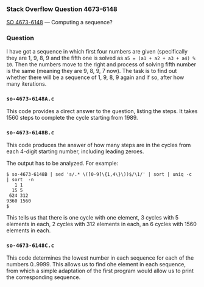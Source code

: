 ### Stack Overflow Question 4673-6148

[SO 4673-6148](https://stackoverflow.com/q/46736148) &mdash;
Computing a sequence?

### Question

I have got a sequence in which first four numbers are given
(specifically they are 1, 9, 8, 9 and the fifth one is solved as `a5 =
(a1 + a2 + a3 + a4) % 10`.
Then the numbers move to the right and process of solving fifth number
is the same (meaning they are 9, 8, 9, 7 now).
The task is to find out whether there will be a sequence of 1, 9, 8, 9
again and if so, after how many iterations.

### `so-4673-6148A.c`

This code provides a direct answer to the question, listing the steps.
It takes 1560 steps to complete the cycle starting from 1989.

### `so-4673-6148B.c`

This code produces the answer of how many steps are in the cycles from
each 4-digit starting number, including leading zeroes.

The output has to be analyzed.  For example:

	$ so-4673-6148B | sed 's/.* \([0-9]\{1,4\}\))$/\1/' | sort | uniq -c  | sort  -n 
	   1 1
	  15 5
	 624 312
	9360 1560
	$

This tells us that there is one cycle with one element, 3 cycles with 5
elements in each, 2 cycles with 312 elements in each, an 6 cycles with
1560 elements in each.

### `so-4673-6148C.c`

This code determines the lowest number in each sequence for each of the
numbers 0..9999.
This allows us to find ohe element in each sequence, from which a simple
adaptation of the first program would allow us to print the
corresponding sequence.

